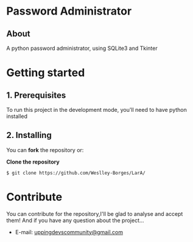 # Password Administrator

## About
A python password administrator, using SQLite3 and Tkinter
# Getting started
## 1. Prerequisites
To run this project in the development mode, you'll need to have python installed
## 2. Installing
You can **fork** the repository or:

**Clone the repository**
```
$ git clone https://github.com/Weslley-Borges/LarA/
```
# Contribute
You can contribute for the repository,I'll be glad to analyse and accept them! And if you have any question about the project...

- E-mail: uppingdevscommunity@gmail.com
